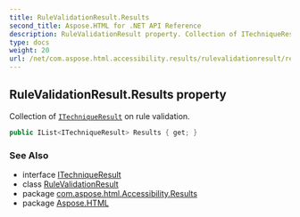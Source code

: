 ```yaml
---
title: RuleValidationResult.Results
second_title: Aspose.HTML for .NET API Reference
description: RuleValidationResult property. Collection of ITechniqueResult on rule validation
type: docs
weight: 20
url: /net/com.aspose.html.accessibility.results/rulevalidationresult/results/
---
```

## RuleValidationResult.Results property

Collection of [`ITechniqueResult`](../../../com.aspose.html.accessibility/itechniqueresult/) on rule validation.

```java
public IList<ITechniqueResult> Results { get; }
```

### See Also

* interface [ITechniqueResult](../../../com.aspose.html.accessibility/itechniqueresult/)
* class [RuleValidationResult](../)
* package [com.aspose.html.Accessibility.Results](../../../com.aspose.html.accessibility.results/)
* package [Aspose.HTML](../../../)
